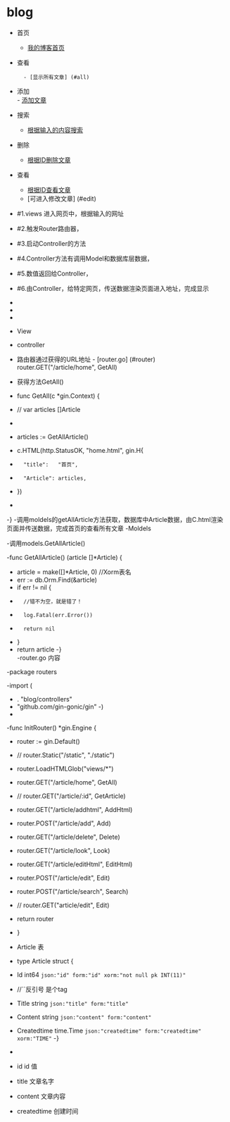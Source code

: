 # blog
- 首页
	- [我的博客首页](#all_list)
- 查看

        - [显示所有文章] (#all)
- 添加  
        - [添加文章](#add)  
- 搜索
	- [根据输入的内容搜索](#search_list)
	
- 删除
	- [根据ID删除文章](#delete)
	
- 查看
	- [根据ID查看文章](#look)
	- [可进入修改文章] (#edit)

- #1.views 进入网页中，根据输入的网址
- #2.触发Router路由器，
- #3.启动Controller的方法
- #4.Controller方法有调用Model和数据库层数据，
- #5.数值返回给Controller，
- #6.由Controller，给特定网页，传送数据渲染页面进入地址，完成显示
-
-
-
- View
- controller  
- 路由器通过获得的URL地址  - [router.go]  (#router)   router.GET("/article/home", GetAll)
- 获得方法GetAll() 
- func GetAll(c *gin.Context) {
-	// var articles []Article  
-
-	articles := GetAllArticle()
-	c.HTML(http.StatusOK, "home.html", gin.H{
-		"title":   "首页",
-		"Article": articles,
-	})
-
-}
-调用moldels的getAllArticle方法获取，数据库中Article数据，由C.html渲染页面并传送数据，完成首页的查看所有文章
-Moldels  


-调用models.GetAllArticle()

-func GetAllArticle() (article []*Article) {
-	article = make([]*Article, 0) //Xorm表名
-	err := db.Orm.Find(&article)
-	if err != nil {
-		//错不为空，就是错了！
-		log.Fatal(err.Error())
-		return nil
-	}
-	return article
-}  
-router.go 内容

-package routers

-import (
-	. "blog/controllers"
-	"github.com/gin-gonic/gin"
-)
-
-func InitRouter() *gin.Engine {
-	router := gin.Default()
-	// router.Static("/static", "./static")
-	router.LoadHTMLGlob("views/*")
-	router.GET("/article/home", GetAll)
-	// router.GET("/article/:id", GetArticle)
-	router.GET("/article/addhtml", AddHtml)
-	router.POST("/article/add", Add)
-	router.GET("/article/delete", Delete)
-	router.GET("/article/look", Look)
-	router.GET("/article/editHtml", EditHtml)
-	router.POST("/article/edit", Edit)
-	router.POST("/article/search", Search)
-	// router.GET("article/edit", Edit)
-	return router
- }
	
- Article 表

- type Article struct {
-	Id int64 `json:"id" form:"id" xorm:"not null pk INT(11)"`
-	//``反引号 是个tag
-	Title       string    `json:"title" form:"title"`
-	Content     string    `json:"content" form:"content"`
-	Createdtime time.Time `json:"createdtime" form:"createdtime" xorm:"TIME"`
-}
-
- id	    id 值
- title	    文章名字
- content	    文章内容
- createdtime 创建时间
